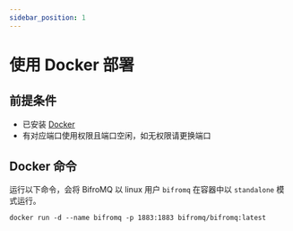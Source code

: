 ```yaml
---
sidebar_position: 1
---
```


# 使用 Docker 部署

## 前提条件

* 已安装 [Docker](https://www.docker.com/)
* 有对应端口使用权限且端口空闲，如无权限请更换端口

## Docker 命令

运行以下命令，会将 BifroMQ 以 linux 用户 `bifromq` 在容器中以 `standalone` 模式运行。

```
docker run -d --name bifromq -p 1883:1883 bifromq/bifromq:latest
```

